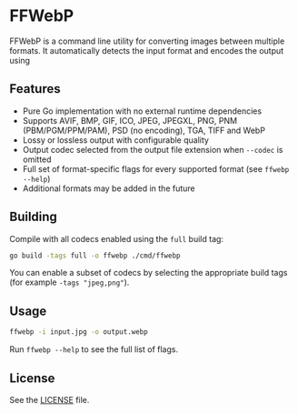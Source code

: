 # FFWebP

FFWebP is a command line utility for converting images between multiple formats. It automatically detects the input format and encodes the output using

## Features

- Pure Go implementation with no external runtime dependencies
- Supports AVIF, BMP, GIF, ICO, JPEG, JPEGXL, PNG, PNM (PBM/PGM/PPM/PAM), PSD (no encoding), TGA, TIFF and WebP
- Lossy or lossless output with configurable quality
- Output codec selected from the output file extension when `--codec` is omitted
- Full set of format-specific flags for every supported format (see `ffwebp --help`)
- Additional formats may be added in the future

## Building

Compile with all codecs enabled using the `full` build tag:

```bash
go build -tags full -o ffwebp ./cmd/ffwebp
```

You can enable a subset of codecs by selecting the appropriate build tags (for example `-tags "jpeg,png"`).

## Usage

```bash
ffwebp -i input.jpg -o output.webp
```

Run `ffwebp --help` to see the full list of flags.

## License

See the [LICENSE](LICENSE) file.
